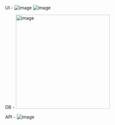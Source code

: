 UI - 
![image](https://github.com/user-attachments/assets/3d9a3dd6-036b-4838-924a-cfd0a692f004)
![image](https://github.com/user-attachments/assets/e29db123-2f98-430f-930a-5dfdd8fe5cf7)

DB - 
<img width="300" alt="image" src="https://github.com/user-attachments/assets/d2a2c44e-f340-4715-97a3-89e8ee517b61">

API - 
![image](https://github.com/user-attachments/assets/3dc329d1-3db5-4f8f-860a-35579481ad4c)
